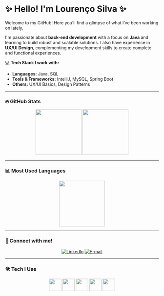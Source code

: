# ✨ Hello! I'm Lourenço Silva ✨

Welcome to my GitHub! Here you’ll find a glimpse of what I’ve been working on lately.

I'm passionate about **back-end development** with a focus on **Java** and learning to build robust and scalable solutions. I also have experience in **UX/UI Design**, complementing my development skills to create complete and functional experiences.

💻 **Tech Stack I work with:**
- **Languages:** Java, SQL  
- **Tools & Frameworks:** IntelliJ, MySQL, Spring Boot  
- **Others:** UX/UI Basics, Design Patterns  

---

### 🔥 GitHub Stats

<p align="center">
  <img height="150em" src="https://github-readme-stats.vercel.app/api?username=LourencoSP&show_icons=true&theme=dark&include_all_commits=true&count_private=true"/>
  <img height="150em" src="https://github-readme-streak-stats.herokuapp.com/?user=LourencoSP&theme=dark&hide_border=true"/>
</p>

---

### 📊 Most Used Languages
<p align="center">
  <img height="150em" src="https://github-readme-stats.vercel.app/api/top-langs/?username=LourencoSP&layout=compact&langs_count=8&theme=dark"/>
</p>

---

### 🚀 Connect with me!
<p align="center">
  <a href="www.linkedin.com/in/lourenço-silva-45a5b9234"><img src="https://img.shields.io/badge/LinkedIn-0A66C2?style=for-the-badge&logo=linkedin&logoColor=white" alt="LinkedIn"></a>
  <a href="mailto:lourenco.silvasp@gmail.com"><img src="https://img.shields.io/badge/Email-D14836?style=for-the-badge&logo=gmail&logoColor=white" alt="E-mail"></a>
</p>

---

### 🛠 Tech I Use
<p align="center">
  <img src="https://cdn.jsdelivr.net/gh/devicons/devicon/icons/java/java-original.svg" height="40" width="40"/>
  <img src="https://cdn.jsdelivr.net/gh/devicons/devicon/icons/mysql/mysql-original-wordmark.svg" height="40" width="40"/>
  <img src="https://cdn.jsdelivr.net/gh/devicons/devicon/icons/intellij/intellij-original.svg" height="40" width="40"/>
  <img src="https://cdn.jsdelivr.net/gh/devicons/devicon/icons/github/github-original.svg" height="40" width="40"/>
  <img src="https://cdn.jsdelivr.net/gh/devicons/devicon/icons/figma/figma-original.svg" height="40" width="40"/>
</p>

